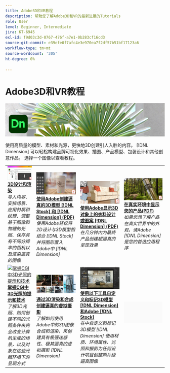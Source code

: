 ```yaml
---
title: Adobe3D和VR教程
description: 帮助您了解Adobe3D和VR的最新进展的Tutorials
role: User
level: Beginner, Intermediate
jira: KT-6945
exl-id: f9d03c3d-0767-476f-a7e1-0b283cf16cd3
source-git-commit: e39efe0f7afc4e3e970ea7f2df57b51bf17123a6
workflow-type: tm+mt
source-wordcount: '305'
ht-degree: 0%

---
```


# Adobe3D和VR教程

![Creative Cloud主页横幅](../assets/Dimenio.jpg)

使用高质量的模型、素材和光源，更快地3D创建引人入胜的内容。 [!DNL Dimension] 可以轻松构建品牌可视化效果、插图、产品模型、包装设计和其他创意作品。 选择一个图像以查看教程。

<table>
<tr>
 <td>
   <a href="substance-3d-stager.md">
      <img alt="3D设计和渲染" src="assets/Substance3DStager.png" />
   </a>
    <div>
   <a href="substance-3d-stager.md"><strong>3D设计和渲染</strong></a>
    </div>
    <em>导入内容、安排场景、应用材质和纹理、调整基于图像和物理的光照、保存具有不同分辨率的相机以及渲染逼真的图像</em>
    <br>
  </td>
  <td>
   <a href="assets/CreateRealistic3DMockupswithAdobeStockandDimension.pdf">
      <img alt="使用Adobe创建逼真的3D模型 [!DNL Stock] 和 [!DNL Dimension]" src="assets/CreateRealistic3DMockupswithAdobeStockandDimension.jpg" />
   </a>
    <div>
   <a href="assets/CreateRealistic3DMockupswithAdobeStockandDimension.pdf"><strong>使用Adobe创建逼真的3D模型 [!DNL Stock] 和 [!DNL Dimension] (PDF)</strong></a>
    </div>
    <em>使用Adobe轻松将2D设计与3D模型相结合 [!DNL Stock] 并将图形置入Adobe中 [!DNL Dimension]</em>
    <br>
  </td>
  <td>
   <a href="assets/VisualizeTextileDesignsorPatternson3DObjectswithAdobeDimension.pdf">
      <img alt="使用Adobe显示3D对象上的衣料设计或图案 [!DNL Dimension]" src="assets/VisualizeTextileDesignsorPatternson3DObjectswithAdobeDimension.jpg" />
   </a>
    <div>
   <a href="assets/VisualizeTextileDesignsorPatternson3DObjectswithAdobeDimension.pdf"><strong>使用Adobe显示3D对象上的衣料设计或图案 [!DNL Dimension] (PDF)</strong></a>
    </div>
    <em>在几分钟内为最终产品创建超逼真的呈现效果</em>
    <br>
  </td>
  <td>
   <a href="../cce/assets/VisualizeyourProductinaRealisticEnvironment.pdf">
      <img alt="在逼真的环境中呈现您的产品" src="assets/VisualizeyourProductinaRealisticEnvironment.jpg" />
   </a>
    <div>
   <a href="../cce/assets/VisualizeyourProductinaRealisticEnvironment.pdf"><strong>在真实环境中显示您的产品(PDF)</strong></a>
    </div>
    <em>如果您想了解产品在真实世界中的外观，请Adobe [!DNL Dimension] 是您的首选应用程序</em>
    <br>
  </td>
</tr>
<tr>
  <td>
   <a href="mastering3dlighting.md">
      <img alt="掌握CGI中3D光照的提示和技术" src="assets/Mastering3dlighting_1.gif" />
   </a>
    <div>
   <a href="mastering3dlighting.md"><strong>掌握CGI中3D光照的提示和技术</strong></a>
    </div>
    <em>了解3D光照、如何创建不同的光照条件来完全改变计算机生成的场景，以及对象在这些光照环境下的呈现方式</em>
    <br>
  </td>
  <td>
   <a href="photorealistic.md">
      <img alt="通过3D渲染和合成创建逼真的虚拟摄影" src="assets/Photorealistic_TOC.png" />
   </a>
    <div>
   <a href="photorealistic.md"><strong>通过3D渲染和合成创建逼真的虚拟摄影</strong></a>
    </div>
    <em>了解如何使用Adobe中的3D图像合成和渲染，来创建具有极强迷惑性、极其逼真的虚拟摄影 [!DNL Dimension]</em>
    <br>
  </td>
  <td>
   <a href="3ddimensionstock.md">
      <img alt="使用以下工具自定义和标记3D模型 [!DNL Dimension] 和Adobe [!DNL Stock]" src="assets/3ddimensionstock.jpg" />
   </a>
    <div>
   <a href="3ddimensionstock.md"><strong>使用以下工具自定义和标记3D模型 [!DNL Dimension] 和Adobe [!DNL Stock]</strong></a>
    </div>
    <em>在中自定义和标记3D模型 [!DNL Dimension] 使用材质、环境属性、光照和摄影为任何设计项目创建照片级逼真图像</em>
    <br>
  </td>
  <td>
    <img alt="间隔物" src="../assets/Gray_thumbnail.png" />
    <div>
    <br>
  </td>
</tr>
</table>
